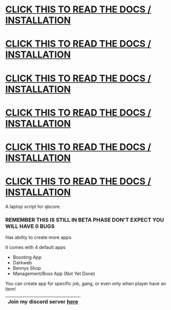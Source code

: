 # [CLICK THIS TO READ THE DOCS / INSTALLATION](https://justlazzy.github.io/docs/free-scripts/jl-laptop/)

# [CLICK THIS TO READ THE DOCS / INSTALLATION](https://justlazzy.github.io/docs/free-scripts/jl-laptop/)

# [CLICK THIS TO READ THE DOCS / INSTALLATION](https://justlazzy.github.io/docs/free-scripts/jl-laptop/)

# [CLICK THIS TO READ THE DOCS / INSTALLATION](https://justlazzy.github.io/docs/free-scripts/jl-laptop/)

# [CLICK THIS TO READ THE DOCS / INSTALLATION](https://justlazzy.github.io/docs/free-scripts/jl-laptop/)

# [CLICK THIS TO READ THE DOCS / INSTALLATION](https://justlazzy.github.io/docs/free-scripts/jl-laptop/)

<tr/>

A laptop script for qbcore.

### REMEMBER THIS IS STILL IN BETA PHASE DON'T EXPECT YOU WILL HAVE 0 BUGS

Has ability to create more apps.

It comes with 4 default apps
- Boosting App
- Darkweb
- Bennys Shop
- Management/Boss App (Not Yet Done)

You can create app for specific job, gang, or even only when player have an item!

| Join my discord server [here](https://discord.gg/fqUjRyhW2z) |
| ------------------------------------------------------------ |












